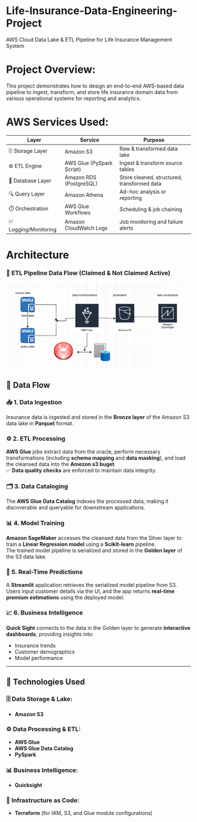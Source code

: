 # Life-Insurance-Data-Engineering-Project
AWS Cloud Data Lake &amp; ETL Pipeline for Life Insurance Management System
# Project Overview:
 This project demonstrates how to design an end-to-end AWS-based data pipeline to ingest, transform, and store life insurance domain data from various operational systems for reporting and analytics.
 # AWS Services Used:

| Layer                  | Service                    | Purpose                                          |
|------------------------|----------------------------|--------------------------------------------------|
| 🗄️ Storage Layer       | Amazon S3                  | Raw & transformed data lake                      |
| ⚙️ ETL Engine          | AWS Glue (PySpark Script)  | Ingest & transform source tables                 |
| 🧮 Database Layer      | Amazon RDS (PostgreSQL)    | Store cleaned, structured, transformed data      |
| 🔍 Query Layer         | Amazon Athena              | Ad-hoc analysis or reporting                     |
| ⏱️ Orchestration       | AWS Glue Workflows         | Scheduling & job chaining                        |
| 📈 Logging/Monitoring  | Amazon CloudWatch Logs     | Job monitoring and failure alerts                |
# Architecture
### 🔄 ETL Pipeline Data Flow (Claimed & Not Claimed Active)
![ETL Flow](architecuture.png)
## 🔁 Data Flow

### 📥 1. Data Ingestion
Insurance data is ingested and stored in the **Bronze layer** of the Amazon S3 data lake in **Parquet** format.

### ⚙️ 2. ETL Processing
**AWS Glue** jobs extract data from the oracle, perform necessary transformations (including **schema mapping** and **data masking**), and load the cleansed data into the **Amezon s3 buget**.  
✅ **Data quality checks** are enforced to maintain data integrity.

### 🗂️ 3. Data Cataloging
The **AWS Glue Data Catalog** indexes the processed data, making it discoverable and queryable for downstream applications.

### 📊 4. Model Training
**Amazon SageMaker** accesses the cleansed data from the Silver layer to train a **Linear Regression model** using a **Scikit-learn** pipeline.  
The trained model pipeline is serialized and stored in the **Golden layer** of the S3 data lake.

### 🚀 5. Real-Time Predictions
A **Streamlit** application retrieves the serialized model pipeline from S3.  
Users input customer details via the UI, and the app returns **real-time premium estimations** using the deployed model.

### 📈 6. Business Intelligence
**Quick Sight** connects to the data in the Golden layer to generate **interactive dashboards**, providing insights into:
- Insurance trends
- Customer demographics
- Model performance

---

## 🧰 Technologies Used

### 🗄️ Data Storage & Lake:
- **Amazon S3**


### ⚙️ Data Processing & ETL:
- **AWS Glue**
- **AWS Glue Data Catalog**
- **PySpark**


### 📊 Business Intelligence:
- **Quicksight**

### 🧱 Infrastructure as Code:
- **Terraform** (for IAM, S3, and Glue module configurations)

